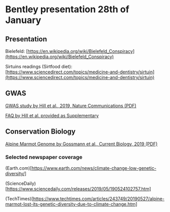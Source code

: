 # Bentley presentation 28th of January

## Presentation

Bielefeld: [https://en.wikipedia.org/wiki/Bielefeld_Conspiracy](https://en.wikipedia.org/wiki/Bielefeld_Conspiracy)

Sirtuins readings (Sirtfood diet): [https://www.sciencedirect.com/topics/medicine-and-dentistry/sirtuin](https://www.sciencedirect.com/topics/medicine-and-dentistry/sirtuin)

## GWAS

[GWAS study by Hill et al., 2019, Nature Communications (PDF)](GWAS_Income_2019_NatComm.pdf)

[FAQ by Hill et al. provided as Supplementary](https://static-content.springer.com/esm/art%3A10.1038%2Fs41467-019-13585-5/MediaObjects/41467_2019_13585_MOESM2_ESM.pdf)

## Conservation Biology

[Alpine Marmot Genome by Gossmann et al., Current Biology, 2019 (PDF)](Alpine_Marmot_Genome_2019_Current_Biology.pdf)

### Selected newspaper coverage

(Earth.com)[https://www.earth.com/news/climate-change-low-genetic-diversity/]

(ScienceDaily)[https://www.sciencedaily.com/releases/2019/05/190524102757.htm]

(TechTimes)[https://www.techtimes.com/articles/243749/20190527/alpine-marmot-lost-its-genetic-diversity-due-to-climate-change.htm]


